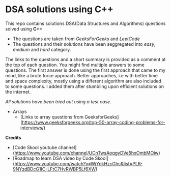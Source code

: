 # DSA solutions using C++

This repo contains solutions DSA(Data Structures and Algorithms) questions solved using **C++**

- The questions are taken from _GeeksForGeeks_ and _LeetCode_
- The questions and their solutions have been seggregated into _easy_, _medium_ and _hard_ category.

The links to the questions and a short summary is provided as a comment at the top of each question. You might find multiple answers to some questions. The first answer is done using the first approach that came to my mind, like a brute force approach. Better approaches, i.e with better time and space complexity, mostly using a different algorithm are also included to some questions. I added them after stumbling upon efficient solutions on the internet.

_All solutions have been tried out using a test case._

- Arrays
  - [Links to array questions from GeeksforGeeks] (https://www.geeksforgeeks.org/top-50-array-coding-problems-for-interviews/)

**Credits**

- [Code Skool youtube channel] (https://www.youtube.com/channel/UCnTwsAoqgyDVe5hxOmbMOiw)
- [Roadmap to learn DSA video by Code Skool] (https://www.youtube.com/watch?v=WjYdkHzcGhc&list=PLK-9NYzdBDcG1IC-LFtC7HvRWBP5Lf6XW)
